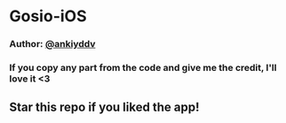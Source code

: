 # Gosio-iOS

### Author: [@ankiyddv](https://twitter.com/ankityddv)
### If you copy any part from the code and give me the credit, I'll love it <3
## Star this repo if you liked the app!

